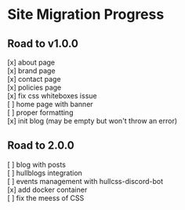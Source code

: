 # Site Migration Progress

## Road to v1.0.0

[x] about page   
[x] brand page  
[x] contact page  
[x] policies page  
[x] fix css whiteboxes issue  
[ ] home page with banner  
[ ] proper formatting  
[x] init blog (may be empty but won't throw an error)  

## Road to 2.0.0

[ ] blog with posts  
[ ] hullblogs integration  
[ ] events management with hullcss-discord-bot  
[x] add docker container  
[ ] fix the meess of CSS
